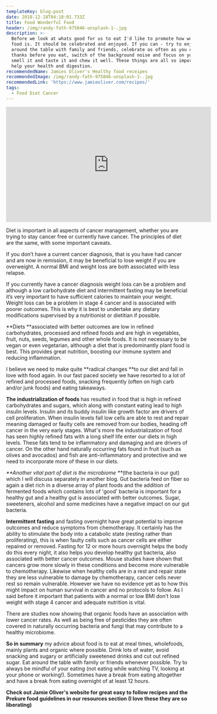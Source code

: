 ```yaml
---
templateKey: blog-post
date: 2018-12-18T04:18:01.733Z
title: Food Wonderful Food
header: /img/randy-fath-975846-unsplash-1-.jpg
description: >-
  Before we look at whats good for us to eat I'd like to promote how wonderful
  food is. It should be celebrated and enjoyed. If you can - try to enjoy food
  around the table with family and friends, celebrate as often as you can! Give
  thanks before you eat, switch of the background noise and focus on your food;
  smell it and taste it and chew it well. These things are all so important to
  help your health and digestion. 
recommendedName: Jamies Oliver's Healthy food receipes
recommendedImage: /img/randy-fath-975846-unsplash-1-.jpg
recommendedLink: 'https://www.jamieoliver.com/recipes/'
tags:
  - Food Diet Cancer
---
```

<iframe width="560" height="315" src="https://www.youtube.com/embed/hzoKFycwHYI" frameborder="0" allow="accelerometer; autoplay; encrypted-media; gyroscope; picture-in-picture" allowfullscreen></iframe>

Diet is important in all aspects of cancer management, whether you are trying to stay cancer free or currently have cancer. The principles of diet are the same, with some important caveats.

If you don’t have a current cancer diagnosis, that is you have had cancer and are now in remission, it may be beneficial to lose weight if you are overweight. A normal BMI and weight loss are both associated with less relapse.

If you currently have a cancer diagnosis weight loss can be a problem and although a low carbohydrate diet and intermittent fasting may be beneficial it’s very important to have sufficient calories to maintain your weight. Weight loss can be a problem in stage 4 cancer and is associated with poorer outcomes. This is why it is best to undertake any dietary modifications supervised by a nutritionist or dietitian if possible.

**Diets **associated with better outcomes are low in refined carbohydrates, processed and refined foods and are high in vegetables, fruit, nuts, seeds, legumes and other whole foods. It is not necessary to be vegan or even vegetarian, although a diet that is predominantly plant food is best. This provides great nutrition, boosting our immune system and reducing inflammation. 

I believe we need to make quite **radical changes **to our diet and fall in love with food again. In our fast paced society we have resorted to a lot of refined and processed foods, snacking frequently (often on high carb and/or junk foods) and eating takeaways.

**The industrialization of foods** has resulted in food that  is high in refined carbohydrates and sugars, which along with constant eating lead to high insulin levels. Insulin and its buddy insulin like growth factor are drivers of cell proliferation. When insulin levels fall low cells are able to rest and repair meaning damaged or faulty cells are removed from our bodies, heading off cancer in the very early stages. What's more the industrialization of food has seen highly refined fats with a long shelf life enter our diets in high levels. These fats tend to be inflammatory and damaging and are drivers of cancer. On the other hand naturally occurring fats found in fruit (such as olives and avocados) and fish are anti-inflammatory and protective and we need to incorporate more of these in our diets. 

_**Another vital part of diet is the microbiome **_(the bacteria in our gut) which I will discuss separately in another blog. Gut bacteria feed on fiber so again a diet rich in a diverse array of plant foods and the addition of fermented foods which contains lots of 'good' bacteria is important for a healthy gut and a healthy gut is associated with better outcomes. Sugar, sweeteners, alcohol and some medicines have a negative impact on our gut bacteria.



**Intermittent fasting** and fasting overnight have great potential to improve outcomes and reduce symptoms from chemotherapy. It certainly has the ability to stimulate the body into a catabolic state (resting rather than proliferating), this is when faulty cells such as cancer cells are either repaired or removed. Fasting for 12 or more hours overnight helps the body do this every night, it also helps you develop healthy gut bacteria, also associated with better cancer outcomes. Mouse studies have shown that cancers grow more slowly in these conditions and become more vulnerable to chemotherapy. Likewise when healthy cells are in a rest and repair state they are less vulnerable to damage by chemotherapy, cancer cells never rest so remain vulnerable. However we have no evidence yet  as to how this might impact on human survival in cancer and no protocols to follow. As I said before it important that patients with a normal or low BMI don’t lose weight with stage 4 cancer and adequate nutrition is vital.

There are studies now showing that organic foods have an association with lower cancer rates. As well as being free of pesticides they are often covered in naturally occurring bacteria and fungi that may contribute to a healthy microbiome.

**So in summary** my advice about food is to eat at meal times, wholefoods, mainly plants and organic where possible. Drink lots of water, avoid snacking and sugary or artificially sweetened drinks and cut out refined sugar. Eat around the table with family or friends whenever possible. Try to always be mindful of your eating (not eating while watching TV, looking at your phone or working!). Sometimes have a break from eating altogether and have a break from eating overnight of at least 12 hours. 





**Check out Jamie Oliver's website for great easy to follow recipes and the Prekure food guidelines in our resources section (I love these they are so liberating)**
